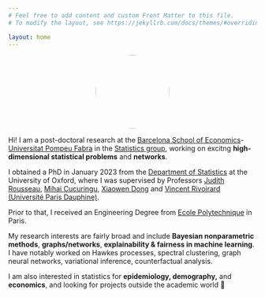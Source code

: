 ```yaml
---
# Feel free to add content and custom Front Matter to this file.
# To modify the layout, see https://jekyllrb.com/docs/themes/#overriding-theme-defaults

layout: home
---
```


<p align="center">
  <img src="../images/IMG_20210630_085720.jpg" class="pull-left" style="text-align:center; height:150px; width:150px; border-radius:100%"/>
</p>


Hi! I am a post-doctoral research at the [Barcelona School of Economics](https://bse.eu/)-[Universitat Pompeu Fabra](https://www.upf.edu/) in the [Statistics group](https://sites.google.com/view/stats-upf/), working on excitng **high-dimensional statistical problems** and **networks**.

I obtained a PhD in January 2023 from the [Department of Statistics](http://www.stats.ox.ac.uk/) at the University of Oxford, where I was supervised by Professors [Judith Rousseau](http://www.stats.ox.ac.uk/~rousseau/), [Mihai Cucuringu](http://www.stats.ox.ac.uk/~cucuringu), [Xiaowen Dong](https://web.media.mit.edu/~xdong/) and [Vincent Rivoirard (Université Paris Dauphine)](https://www.ceremade.dauphine.fr/~rivoirar/).
        
Prior to that, I received an Engineering Degree from [Ecole Polytechnique](https://www.polytechnique.edu/) in Paris. 
  
My research interests are fairly broad and include **Bayesian nonparametric methods**, **graphs/networks**, **explainability & fairness in machine learning**. I have notably worked on Hawkes processes, spectral clustering, graph neural networks, variational inference, counterfactual analysis.

I am also interested in statistics for **epidemiology, demography,** and **economics**, and looking for projects outside the academic world :eyes:
